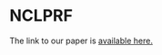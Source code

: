 # NCLPRF
The link to our paper is [available here.](https://dl.acm.org/doi/10.1145/3477495.3532013)

